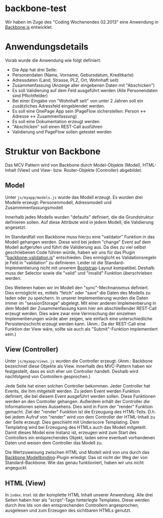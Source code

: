 backbone-test
=============

Wir haben im Zuge des "Coding Wochenendes 02.2013" eine Anwendung in [Backbone.js](http://www.github.com/documentcloud/backbone) entwicklet.


Anwendungsdetails
=================

Vorab wurde die Anwendung wie folgt definiert:

* Die App hat drei Seite: 
 * Personendaten (Name, Vorname, Gebursdatum, Kreditkarte)
 * Adressdaten (Land, Strasse, PLZ, Ort, Wohnhaft seit)
 * Zusammenfassung (Anzeige aller eingebenen Daten mit "Abschicken")
* Es soll Validierung auf dem Feld ausgeführt werden (Alle Personendaten sind Pflichtfelder)
* Bei einer Eingabe von "Wohnhaft seit" von unter 2 Jahren soll ein zusätzliches Adressfeld eingeblendet werden.
* Es soll eine OnePage App sein (PageFlow sicherstellen: Person <-> Adresse <-> Zusammenfassung)
* Es soll eine Dokumentation erzeugt werden
* "Abschicken" soll einen REST-Call ausführen
* Validierung und PageFlow sollen getestet werden

Struktur von Backbone
=====================

Das MCV Pattern wird von Backbone durch Model-Objekte (Model), HTML-Inhalt (View) und View- bzw. Router-Objekte (Controller) abgebildet.

Model
-----

Unter `js/myapp/models.js` wurde das Modell erzeugt.
Es wurden drei Modelle erzeugt: Personenmodell, Adressmodell und Zusammmenfassungsmodell

Innerhalb jedes Modells wurden "defaults" definiert, die die Grundstruktur definieren sollen.
Auf diese Attribute wird in jedem Modell, die Validierung angesetzt.

Im Standardfall von Backbone muss hierzu eine "validator" Funktion in das Modell gehangen werden. 
Diese wird bei jedem "change" Event auf dem Modell aufgerufen und führt die Validierung aus.
Da dies zu viel selbst geschriebenen Code führen würde, haben wir uns für das Plugin "[backbone-validation.js](http://www.github.com/thedersen/backbone.validation)" entschieden.
Dies ermöglicht es Validationsregeln je Feld in "validation" zu definieren.
Leider ist die Standard-Implementierung nicht mit unserem [Bootstrap](http://www.github.com/twitter/Bootstrap)-Layout kompatibel.
Deshalb muss der Selector sowie die "valid" und "invalid" Funktion überschrieben werden.

Des Weiteren haben wir im Modell den "sync"-Mechnanismus definiert. 
Dies ermöglicht es, mittels "fetch" oder "save" die Daten des Modells zu laden oder zu speichern.
In unserer Implementierung wurden die Daten immer im "sessionStorage" abgelegt.
Mit einer anderen Implementierung in dem Modell der Zusammenfassung kann hier ein abschließender REST-Call erzeugt werden.
Dies wäre zwar eine Vermischung der einzelnen Implementierungen würde aber zeigen, wie einfach eine unterschiedliche Persistenzschicht erzeugt werden kann.
(Anm.: Da der REST-Call eine Funktion der View wäre, sollte sie auch als "Submit"-Funktion implementiert sein.)

View (Controller)
-----------------

Unter `js/myapp/views.js` wurden die Controller erzeugt.
(Anm.: Backbone bezeichnet diese Objekte als View. Innerhalb des MVC-Pattern haben wir festgestellt, 
dass es sich eher um Controller handelt. Deshalb wird nachfolgend von Controllern gesprochen.)

Jede Seite hat einen solchen Controller bekommen.
Jeder Controller hat Events, die ihm mitgeteilt werden. Zu jedem Event werden Funktion definiert, die bei diesem Event
ausgeführt werden sollen. Diese Funktionen werden an den Controller gehangen.
Außerdem erhält der Controller die Informationen seines Aussehens. Dies wird in Form der "render" Funktion gemacht.
Ziel der "render" Funktion ist die Erzeugung des HTML-Teils. D.h. bei jedem Aufruf von "render" wird von dem
Controller der HTML-Inhalt zu der Seite erzeugt. Dies geschieht mit Underscore Templating. Dem Templating wird bei 
Erzeugung des HTMLs auch das Modell mitgeteilt. Damit dieses Model eine Instanz ist, erzeugen wird zum Start des Controllers
ein entsprechendes Objekt, laden seine eventuell vorhandenen Daten und weisen dem Controller das Modell zu.

Die Wertzuweisung zwischen HTML und Modell wird von uns durch das 
[Backbone Modellbinding](http://github.com/derickbailey/backbone.modelbinding)-Plugin erledigt. Das ist nicht der
Weg der von Standard-Backbone. Wie das genau funktioniert, haben wir uns nicht angeguckt.

HTML (View)
-----------

In `index.html` ist der komplette HTML Inhalt unserer Anwendung. Alle drei Seiten haben hier als "script"-Tags hinterlegte
Templates. Diese werden durch ihre Ids von den entsprechenden Controllern angesprochen, ausgelesen und zum Erzeugen des 
sichtbaren HTMLs genutzt.









